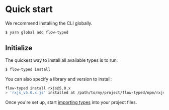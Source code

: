 # Quick start

We recommend installing the CLI globally.

```bash
$ yarn global add flow-typed
```

## Initialize

The quickest way to install all available types is to run:

```bash
$ flow-typed install
```

You can also specify a library and version to install:

```bash
flow-typed install rxjs@5.0.x
> 'rxjs_v5.0.x.js' installed at /path/to/my/project/flow-typed/npm/rxjs_v5.0.x.js
```

Once you're set up, start [importing types](/docs/importing-types) into your project files.
